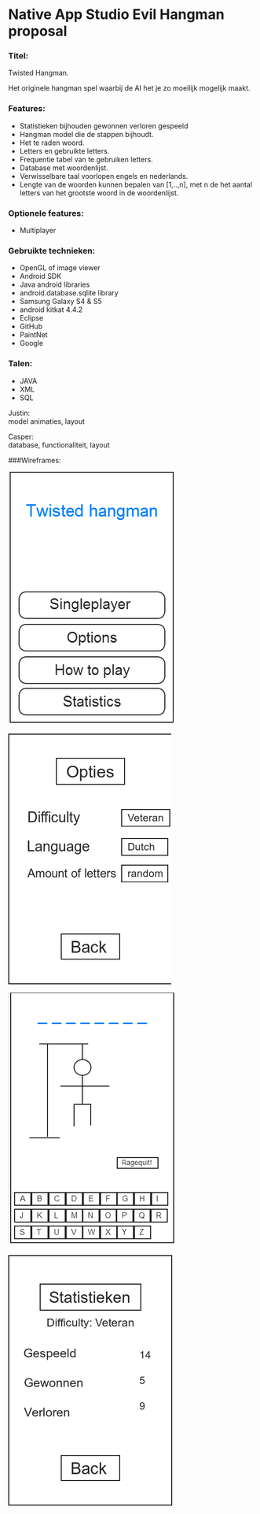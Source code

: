 Native App Studio Evil Hangman proposal
========================================


### Titel:<br>
Twisted Hangman.

Het originele hangman spel waarbij de AI het je zo moeilijk mogelijk maakt.

### Features:<br>

- Statistieken bijhouden gewonnen verloren gespeeld<br>
- Hangman model die de stappen bijhoudt.<br>
- Het te raden woord.<br>
- Letters en gebruikte letters.<br>
- Frequentie tabel van te gebruiken letters.<br>
- Database met woordenlijst.<br>
- Verwisselbare taal voorlopen engels en nederlands.<br>
- Lengte van de woorden kunnen bepalen van [1,..,n], met n de het aantal letters van het grootste woord in de woordenlijst. <br>

### Optionele features: 
- Multiplayer



### Gebruikte technieken: <br>

- OpenGL of image viewer<br>
- Android SDK<br>
- Java android libraries<br>
- android.database.sqlite library<br>
- Samsung Galaxy S4 & S5<br>
- android kitkat 4.4.2<br>
- Eclipse<br>
- GitHub<br>
- PaintNet<br>
- Google

### Talen: <br>
- JAVA<br>
- XML<br>
- SQL<br>

Justin:<br>
model animaties, layout<br>

Casper:<br>
database, functionaliteit, layout <br>

###Wireframes:

![home](/doc/home.png)

![opties](/doc/opties.png)

![singleplayer](/doc/singleplayer.png)

![statistieken](/doc/statistieken.png)
